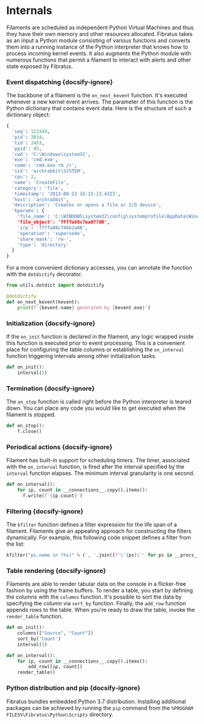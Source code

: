 # Internals

Filaments are scheduled as independent Python Virtual Machines and thus they have their own memory and other resources allocated. Fibratus takes as an input a Python module consisting of various functions and converts them into a running instance of the Python interpreter that knows how to process incoming kernel events. It also augments the Python module with numerous functions that permit a filament to interact with alerts and other state exposed by Fibratus.

### Event dispatching {docsify-ignore}

The backbone of a filament is the `on_next_kevent` function. It's executed whenever a new kernel event arrives. The parameter of this function is the Python dictionary that contains event data. Here is the structure of such a dictionary object:

```python
{
  'seq': 122344,
  'pid': 2034,
  'tid': 2453,
  'ppid': 45,
  'cwd': 'C:\Windows\system32',
  'exe': 'cmd.exe',
  'comm': 'cmd.exe rm /r',
  'sid': 'archrabbit\SYSTEM',
  'cpu': 2,
  'name': 'CreateFile',
  'category': 'file',
  'timestamp': '2013-08-23 16:15:13.4323',
  'host': 'archrabbit',
  'description': 'Creates or opens a file or I/O device',
  'kparams': {
    'file_name': 'C:\WINDOWS\system32\config\systemprofile\AppData\WindowsApps\',
    'file_object': 'ffffa88c7ea077d0',
    'irp': 'ffffa88c746b2a88',
    'operation': 'supersede',
    'share_mask': 'rw-',
    'type': 'directory'
  }
}
```

For a more convenient dictionary accesses, you can annotate the function with the `dotdictify` decorator.

```python
from utils.dotdict import dotdictify

@dotdictify
def on_next_kevent(kevent):
    print(f'{kevent.name} generated by {kevent.exe}')
```

### Initialization {docsify-ignore}

If the `on_init` function is declared in the filament, any logic wrapped inside this function is executed prior to event processing. This is a convenient place for configuring the table columns or establishing the `on_interval` function triggering intervals among other initialization tasks.

```python
def on_init():
    interval(1)
```

### Termination {docsify-ignore}

The `on_stop` function is called right before the Python interpreter is teared down. You can place any code you would like to get executed when the filament is stopped.

```python
def on_stop():
    f.close()
```

### Periodical actions {docsify-ignore}

Filament has built-in support for scheduling timers. The timer, associated with the `on_interval` function, is fired after the interval specified by the `interval` function elapses. The minimum interval granularity is one second.

```python
def on_interval():
    for ip, count in __connections__.copy().items():
      f.write(f'{ip.count}')
```

### Filtering {docsify-ignore}

The `kfilter` function defines a filter expression for the life span of a filament. Filaments give an appealing approach for constructing the filters dynamically. For example, this following code snippet defines a filter from the list:

```python
kfilter("ps.name in (%s)" % (', '.join([f'\'{ps}\'' for ps in __procs__])))
```

### Table rendering {docsify-ignore}

Filaments are able to render tabular data on the console in a flicker-free fashion by using the frame buffers. To render a table, you start by defining the columns with the `columns` function. It's possible to sort the data by specifying the column via `sort_by` function. Finally, the `add_row` function appends rows to the table. When you're ready to draw the table, invoke the `render_table` function.

```python
def on_init():
    columns(["Source", "Count"])
    sort_by('Count')
    interval(1)

def on_interval():
    for ip, count in __connections__.copy().items():
        add_row([ip, count])
    render_table()
```

### Python distribution and pip {docsify-ignore}

Fibratus bundles embedded Python 3.7 distribution. Installing additional packages can be achieved by running the `pip` command from the `%PROGRAM FILES%\Fibratus\Python\Scripts` directory.
